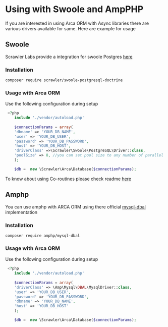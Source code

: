 # Using with Swoole and AmpPHP
If you are interested in using Arca ORM with Async libraries there are various drivers available for same. Here are example for usage

## Swoole
Scrawler Labs provide a integration for swoole Postgres [here](https://github.com/scrawler-labs/swoole-postgresql-doctrine)

### Installation 

```
composer require scrawler/swoole-postgresql-doctrine
``` 

### Usage with Arca ORM
Use the following configuration during setup 

```php
 <?php
    include './vendor/autoload.php'
    
    $connectionParams = array(
    'dbname' => 'YOUR_DB_NAME',
    'user' => 'YOUR_DB_USER',
    'password' => 'YOUR_DB_PASSWORD',
    'host' => 'YOUR_DB_HOST',
    'driverClass' =>\Scrawler\Swoole\PostgreSQL\Driver::class,
    'poolSize' => 8, //you can set pool size to any number of parallel connection your db can support
    );

    $db =  new \Scrawler\Arca\Database($connectionParams);

```

To know about using Co-routines please check readme [here](https://github.com/scrawler-labs/swoole-postgresql-doctrine)

## Amphp
You can use amphp with ARCA ORM using there official [mysql-dbal](https://github.com/amphp/mysql-dbal) implementation 

### Installation 

```
composer require amphp/mysql-dbal
``` 

### Usage with Arca ORM
Use the following configuration during setup 

```php
 <?php
    include './vendor/autoload.php'
    
    $connectionParams = array(
    'driverClass' => \Amp\Mysql\DBAL\MysqlDriver::class,
    'user' => 'YOUR_DB_USER',
    'password' => 'YOUR_DB_PASSWORD',
    'dbname' => 'YOUR_DB_NAME',
    'host' => 'YOUR_DB_HOST'
    );

    $db =  new \Scrawler\Arca\Database($connectionParams);
```
